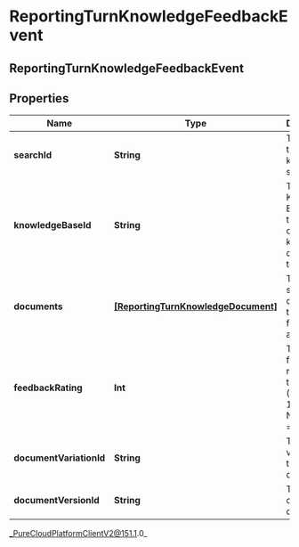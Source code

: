 # ReportingTurnKnowledgeFeedbackEvent

## ReportingTurnKnowledgeFeedbackEvent

## Properties

|Name | Type | Description | Notes|
|------------ | ------------- | ------------- | -------------|
| **searchId** | **String** | The ID of this knowledge search. | [optional] |
| **knowledgeBaseId** | **String** | The Knowledge Base ID that the captured knowledge data relates to. | [optional] |
| **documents** | [**[ReportingTurnKnowledgeDocument]**](ReportingTurnKnowledgeDocument) | The list of search documents that the feedback applies to. | [optional] |
| **feedbackRating** | **Int** | The feedback rating for the search (1.0 - 5.0). 1 &#x3D; Negative, 5 &#x3D; Positive. | [optional] |
| **documentVariationId** | **String** | The variation of the document. | [optional] |
| **documentVersionId** | **String** | The version of the document. | [optional] |



_PureCloudPlatformClientV2@151.1.0_

